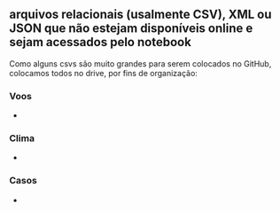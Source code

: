 ## arquivos relacionais (usalmente CSV), XML ou JSON que não estejam disponíveis online e sejam acessados pelo notebook
Como alguns csvs são muito grandes para serem colocados no GitHub, colocamos todos no drive, por fins de organização:

### Voos
- 

### Clima
-

### Casos
-
